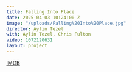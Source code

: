 ```yaml
---
title: Falling Into Place
date: 2025-04-03 10:24:00 Z
image: "/uploads/Falling%20Into%20Place.jpg"
director: Aylin Tezel
with: Aylin Tezel, Chris Fulton
video: 1072120631
layout: project
---
```


[IMDB](http://www.imdb.com/title/tt10334160/?ref_=pro_tt_visitcons)